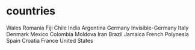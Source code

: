 # countries
Wales
Romania
Fiji
Chile
India
Argentina
Germany
Invisible-Germany
Italy
Denmark
Mexico
Colombia
Moldova
Iran
Brazil
Jamaica
French Polynesia
Spain
Croatia
France
United States